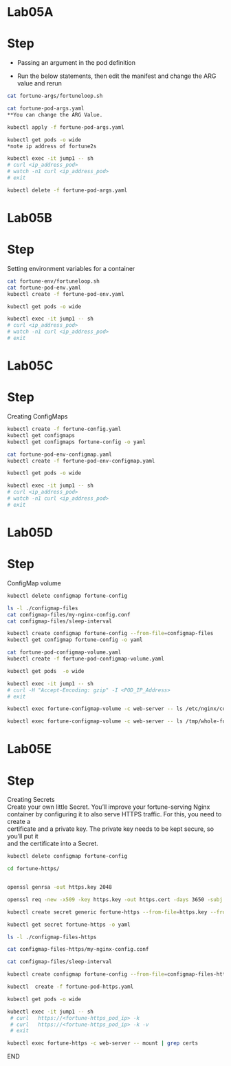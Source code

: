 # Lab05A
# Step 
* Passing an argument in the pod definition

* Run the below statements, then edit the manifest and change the ARG value and rerun 
```sh
cat fortune-args/fortuneloop.sh

cat fortune-pod-args.yaml
**You can change the ARG Value.

kubectl apply -f fortune-pod-args.yaml

kubectl get pods -o wide
*note ip address of fortune2s

kubectl exec -it jump1 -- sh
# curl <ip_address_pod>
# watch -n1 curl <ip_address_pod> 
# exit 

kubectl delete -f fortune-pod-args.yaml
```

# Lab05B
# Step 
Setting environment variables for a container

```sh
cat fortune-env/fortuneloop.sh
cat fortune-pod-env.yaml 
kubectl create -f fortune-pod-env.yaml

kubectl get pods -o wide

kubectl exec -it jump1 -- sh
# curl <ip_address_pod>
# watch -n1 curl <ip_address_pod> 
# exit 
```

# Lab05C
# Step 
Creating ConfigMaps 

```sh
kubectl create -f fortune-config.yaml
kubectl get configmaps
kubectl get configmaps fortune-config -o yaml 

cat fortune-pod-env-configmap.yaml
kubectl create -f fortune-pod-env-configmap.yaml

kubectl get pods -o wide

kubectl exec -it jump1 -- sh
# curl <ip_address_pod>
# watch -n1 curl <ip_address_pod> 
# exit 
```

# Lab05D
# Step 
ConfigMap volume 


```sh
kubectl delete configmap fortune-config

ls -l ./configmap-files
cat configmap-files/my-nginx-config.conf
cat configmap-files/sleep-interval

kubectl create configmap fortune-config --from-file=configmap-files
kubectl get configmap fortune-config -o yaml

cat fortune-pod-configmap-volume.yaml
kubectl create -f fortune-pod-configmap-volume.yaml

kubectl get pods  -o wide

kubectl exec -it jump1 -- sh
# curl -H "Accept-Encoding: gzip" -I <POD_IP_Address>
# exit 

kubectl exec fortune-configmap-volume -c web-server -- ls /etc/nginx/conf.d

kubectl exec fortune-configmap-volume -c web-server -- ls /tmp/whole-fortune-config-volume

```
# Lab05E
# Step
Creating Secrets <br>
Create your own little Secret. You’ll improve your fortune-serving Nginx <br>
container by configuring it to also serve HTTPS traffic. For this, you need to create a<br>
certificate and a private key. The private key needs to be kept secure, so you’ll put it<br>
and the certificate into a Secret. <br>

```sh
kubectl delete configmap fortune-config

cd fortune-https/ 


openssl genrsa -out https.key 2048

openssl req -new -x509 -key https.key -out https.cert -days 3650 -subj /CN=www.kubia-example.com

kubectl create secret generic fortune-https --from-file=https.key --from-file=https.cert --from-file=foo

kubectl get secret fortune-https -o yaml

ls -l ./configmap-files-https

cat configmap-files-https/my-nginx-config.conf

cat configmap-files/sleep-interval

kubectl create configmap fortune-config --from-file=configmap-files-https

kubectl  create -f fortune-pod-https.yaml

kubectl get pods -o wide

kubectl exec -it jump1 -- sh
 # curl   https://<fortune-https_pod_ip> -k 
 # curl   https://<fortune-https_pod_ip> -k -v 
 # exit 

kubectl exec fortune-https -c web-server -- mount | grep certs

```
END
